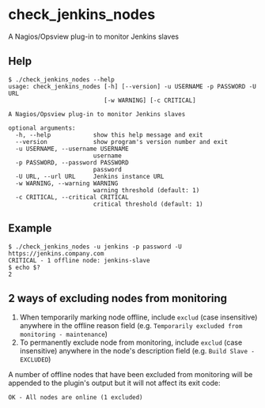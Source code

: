 # check_jenkins_nodes
A Nagios/Opsview plug-in to monitor Jenkins slaves

## Help
```
$ ./check_jenkins_nodes --help
usage: check_jenkins_nodes [-h] [--version] -u USERNAME -p PASSWORD -U URL
                           [-w WARNING] [-c CRITICAL]

A Nagios/Opsview plug-in to monitor Jenkins slaves

optional arguments:
  -h, --help            show this help message and exit
  --version             show program's version number and exit
  -u USERNAME, --username USERNAME
                        username
  -p PASSWORD, --password PASSWORD
                        password
  -U URL, --url URL     Jenkins instance URL
  -w WARNING, --warning WARNING
                        warning threshold (default: 1)
  -c CRITICAL, --critical CRITICAL
                        critical threshold (default: 1)
```

## Example
```
$ ./check_jenkins_nodes -u jenkins -p password -U https://jenkins.company.com
CRITICAL - 1 offline node: jenkins-slave
$ echo $?
2
```

## 2 ways of excluding nodes from monitoring
1. When temporarily marking node offline, include `exclud` (case insensitive) anywhere in the offline reason field (e.g. `Temporarily excluded from monitoring - maintenance`)
2. To permanently exclude node from monitoring, include `exclud` (case insensitive) anywhere in the node's description field (e.g. `Build Slave - EXCLUDED`)

A number of offline nodes that have been excluded from monitoring will be appended to the plugin's output but it will not affect its exit code:
```
OK - All nodes are online (1 excluded)
```

